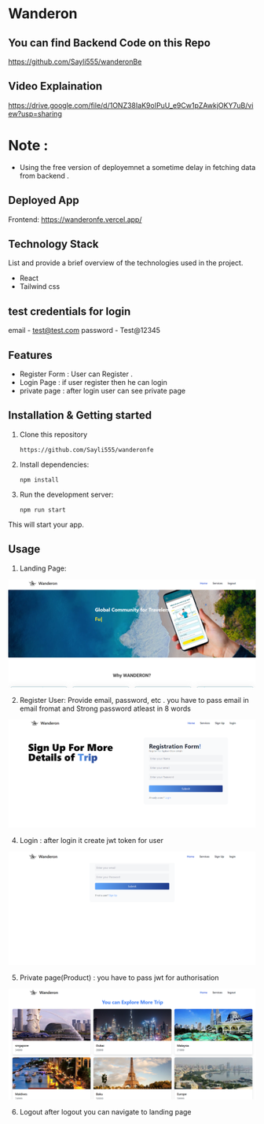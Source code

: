 # Wanderon

## You can find Backend Code on this Repo
https://github.com/Sayli555/wanderonBe

## Video Explaination
https://drive.google.com/file/d/1ONZ38IaK9oIPuU_e9Cw1pZAwkjOKY7uB/view?usp=sharing

# Note :
- Using the free version of deployemnet a sometime delay in fetching data from backend .

## Deployed App

 Frontend: https://wanderonfe.vercel.app/

## Technology Stack

List and provide a brief overview of the technologies used in the project.
- React
- Tailwind css

## test credentials for login 
email - test@test.com
password - Test@12345
 
## Features

- Register Form   : User can Register .
- Login Page      : if user register then he can login 
- private page    : after login user can see private page


## Installation & Getting started

1. Clone this repository
    ```
    https://github.com/Sayli555/wanderonfe
    ```

2. Install dependencies:

    ```
    npm install
    ```
3. Run the development server:
    ```
    npm run start
    ```

This will start your app.

## Usage
1. Landing Page:
<img src="https://github.com/Sayli555/project-images/blob/master/wonderonfe1.png?raw=true"/>


2. Register User:
Provide email, password, etc .
you have to pass email in email fromat and Strong password atleast in 8 words
<img src="https://github.com/Sayli555/project-images/blob/master/wonderonfe2.png?raw=true"/>

4. Login :
after login it create jwt token for user
<img src="https://github.com/Sayli555/project-images/blob/master/wonderonfe3.png?raw=true"/>

5. Private page(Product) :
you have to pass jwt for authorisation
<img src="https://github.com/Sayli555/project-images/blob/master/wonderonfe4.png?raw=true"/>

6. Logout
after logout you can navigate to landing page

   

